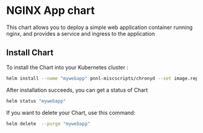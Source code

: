 # NGINX App chart

This chart allows you to deploy a simple web application container running nginx, and provides a service and ingress to the application


## Install Chart

To install the Chart into your Kubernetes cluster :

```bash
helm install --name "mywebapp" pnnl-miscscripts/chronyd --set image.repository=nginx
```

After installation succeeds, you can get a status of Chart

```bash
helm status "mywebapp"
```

If you want to delete your Chart, use this command:

```bash
helm delete  --purge "mywebapp"
```


